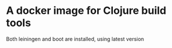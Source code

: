 # A docker image for Clojure build tools 

Both leiningen and boot are installed, using latest version
